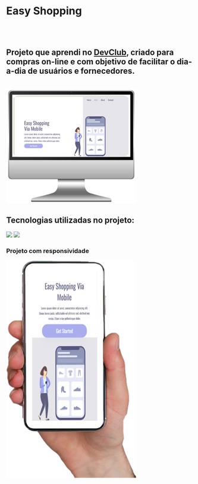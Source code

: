 <h1> Easy Shopping </h1>
<br>
<br>
<h2> Projeto que aprendi no <a href="https://rodolfomori.com.br/devclub">DevClub</a>, criado para compras on-line e com objetivo de facilitar o dia-a-dia de usuários e fornecedores. </h2>
<br>
<img src="https://github.com/Roberto-Carlosgit/Easy-Shopping/blob/main/img/Picsart_25-05-06_23-29-14-385.jpg?raw=true" alt="img-pc" display:flex; width=350px;>
<br>
<h2> Tecnologias utilizadas no projeto:</h2>
<img src="https://img.shields.io/badge/HTML-239120?style=for-the-badge&logo=html5&logoColor=white">
<img src="https://img.shields.io/badge/CSS-239120?&style=for-the-badge&logo=css3&logoColor=white">

<h3> Projeto com responsividade </h3>
<img src="https://github.com/Roberto-Carlosgit/Easy-Shopping/blob/main/img/Picsart_25-05-07_01-29-22-582.png?raw=true" alt="img-phone" width=350px; >
